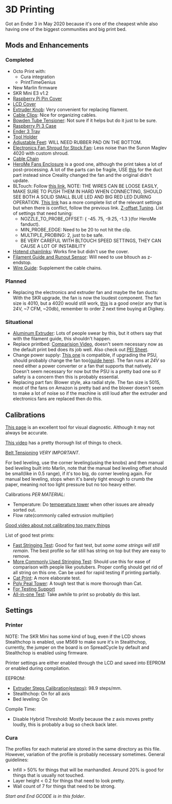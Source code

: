 # 3D Printing

Got an Ender 3 in May 2020 because it's one of the cheapest while also having one of the biggest communities and big print bed.

## Mods and Enhancements

### Completed

- Octo Print with:
  - Cura integration
  - PrintTimeGenius
- New Marlin firmware
- SKR Mini E3 v1.2
- [Raspberry Pi Pin Cover][28]
- [LCD Cover][29]
- [Extruder Knob][30]: Very convenient for replacing filament.
- [Cable Clips][31]: Nice for organizing cables.
- [Bowden Tube Tensioner][33]: Not sure if it helps but do it just to be sure.
- [Raspberry Pi 3 Case][35]
- [Ender 3 Tray][36]
- [Tool Holder][37]
- [Adjustable Feet][38]: WILL NEED RUBBER PAD ON THE BOTTOM.
- [Electronics Fan Shroud for Stock Fan][47]: Less noise than the Sunon Maglev 4020 with custom shroud.
- [Cable Chain][39]
- [HeroMe Fans Enclosure][24] is a good one, although the print takes a lot of post-processing. A lot of the parts can be fragile, USE [this][43] for the duct part instead since Creality changed the fan and the original didn't update.
- BLTouch: Follow [this link][41], NOTE: THE WIRES CAN BE LOOSE EASILY, MAKE SURE TO PUSH THEM IN HARD WHEN CONNECTING, SHOULD SEE BOTH A SOLID SMALL BLUE LED AND BIG RED LED DURING OPERATION. [This link][42] has a more complete list of the relevant settings but when there is conflict, follow the previous link. [Z-offset Tuning][44]. List of settings that need tuning:
  - NOZZLE_TO_PROBE_OFFSET: { -45. 75, -9.25, -1.3 }(for HeroMe fanduct).
  - MIN_PROBE_EDGE: Need to be 20 to not hit the clip.
  - MULTIPLE_PROBING: 2, just to be safe.
  - BE VERY CAREFUL WITH BLTOUCH SPEED SETTINGS, THEY CAN CAUSE A LOT OF INSTABILITY
- [Hotend chainlinks][34]: Works fine but didn't use the cover.
- [Filament Guide and Runout Sensor][45]: Will need to use bltouch as z-endstop.
- [Wire Guide][46]: Supplement the cable chains.

### Planned

- Replacing the electronics and extruder fan and maybe the fan ducts: With the SKR upgrade, the fan is now the loudest component. The fan size is 4010, but a 4020 would still work, [this][23] is a good one(or any that is 24V, ~7 CFM, ~20db), remember to order 2 next time buying at Digikey.

### Situational

- [Aluminum Extruder][25]: Lots of people swear by this, but it others say that with the filament guide, this shouldn't happen.
- Replace printbed: [Comparision Video][18], doesn't seem necessary now as the default print bed does its job well. Also check out [PEI Sheet][19].
- Change power supply: [This one][20] is compatible, if upgrading the PSU, should probably change the fan too([guide here][21]). The fan runs at _24V_ so need either a power converter or a fan that supports that natively. Doesn't seem necessary for now but the PSU is a pretty bad one so if safety is a concern then this is probably essential.
- Replacing part fan: Blower style, aka radial style. The fan size is 5015, most of the fans on Amazon is pretty bad and the blower doesn't seem to make a lot of noise so if the machine is still loud after the extruder and electronics fans are replaced then do this.

## Calibrations

[This page][4] is an excellent tool for visual diagnostic. Although it may not always be accurate.

[This video][3] has a pretty thorough list of things to check.

[Belt Tensioning][15] _VERY IMPORTANT_.

For bed leveling, use the corner leveling(using the knobs) and then manual bed leveling built into Marlin, note that the manual bed leveling offset should be small(like in 0.5 range), if it's too big, do corner leveling again. For manual bed leveling, stops when it's barely tight enough to crumb the paper, meaning not too light pressure but no too heavy either.

Calibrations _PER MATERIAL_:

- Temperature: Do [temperature tower][2] when other issues are already sorted out.
- Flow rate(commonly called extrusion multiplier)

[Good video about not calibrating too many things][7]

List of good test prints:

- [Fast Stringing Test][8]: Good for fast test, but _some some strings will still remain_. The best profile so far still has string on top but they are easy to remove.
- [More Commonly Used Stringing Test][11]: Should use this for ease of comparison with people like youtubers. Proper config should get rid of all string on this one. Can be used for rapid testing if printing partially.
- [Cat Print][16]: A more elaborate test.
- [Poly Peal Tower][17]: A tough test that is more thorough than Cat.
- [For Testing Support][27]
- [All-in-one Test][9]: Take awhile to print so probably do this last.

## Settings

### Printer

NOTE: The SKR Mini has some kind of bug, even if the LCD shows Stealthchop is enabled, use M569 to make sure it's in Stealthchop, currently, the jumper on the board is on SpreadCycle by default and Stealthchop is enabled using firmware.

Printer settings are either enabled through the LCD and saved into EEPROM or enabled during compilation.

EEPROM:

- [Extruder Steps Calibration(esteps)][1]: 98.9 steps/mm.
- Stealthchop: On for all axis
- Bed leveling: On

Compile Time:

- Disable Hybrid Threshold: Mostly because the z axis moves pretty loudly, this is probably a bug so check back later.

### Cura

The profiles for each material are stored in the same directory as this file. However, variation of the profile is probably necessary sometimes. General guidelines:

- Infill > 50% for things that will be manhandled. Around 20% is good for things that is usually not touched.
- Layer height < 0.2 for things that need to look pretty.
- Wall count of 7 for things that need to be strong.

_Start and End GCODE is in this folder_.

[1]: https://www.youtube.com/watch?v=X3A9Ir2SreI
[2]: https://hobbyhoarder.net/temperature-tower/
[3]: https://www.youtube.com/watch?v=qddYsbHawno&feature=youtu.be
[4]: https://www.simplify3d.com/support/print-quality-troubleshooting/
[6]: https://support.3dverkstan.se/article/23-a-visual-ultimaker-troubleshooting-guide
[7]: https://www.youtube.com/watch?v=Mbn1ckR86Z8
[8]: https://www.thingiverse.com/thing:2219103
[9]: https://www.thingiverse.com/thing:2656594/files
[10]: https://all3dp.com/2/cura-retraction-settings-how-to-avoid-stringing/
[11]: https://www.thingiverse.com/thing:2766430
[15]: https://www.youtube.com/watch?time_continue=251&v=PTvUSPapnuE&feature=emb_logo
[16]: https://www.thingiverse.com/thing:1545913
[17]: https://www.thingiverse.com/thing:2064029
[18]: https://www.youtube.com/watch?v=baVA5G8HH04&app=desktop
[19]: https://www.amazon.com/Gizmo-Dorks-Printer-Surface-Adhesive/dp/B074XLD5QH
[20]: https://www.amazon.com/LRS-350-24-Switching-Supply-350-4W-115Vac/dp/B07RF38JXK
[21]: https://www.thingiverse.com/thing:2967389
[22]: https://www.youtube.com/watch?v=l0kCD02BzzY
[23]: https://www.digikey.com/product-detail/en/sunon-fans/MF40202V2-1000U-A99/259-1801-ND/6198739
[24]: https://www.thingiverse.com/thing:3092044
[25]: https://www.reddit.com/r/ender3/comments/b37y32/ender_3_fix_aluminum_extruder_upgrade/
[27]: https://www.thingiverse.com/thing:3064242
[28]: https://www.thingiverse.com/thing:1874648/files
[29]: https://www.thingiverse.com/thing:3004849/files
[30]: https://www.thingiverse.com/thing:3176144/files
[31]: https://www.thingiverse.com/thing:2960375/files
[33]: https://www.thingiverse.com/thing:936611/files
[34]: https://www.thingiverse.com/thing:3132855
[35]: https://www.thingiverse.com/thing:3016364
[36]: https://www.thingiverse.com/thing:2957317/files
[37]: https://www.thingiverse.com/thing:3554420/files
[38]: https://www.thingiverse.com/thing:3322727
[39]: https://www.thingiverse.com/thing:2920060/files
[41]: https://www.youtube.com/watch?v=p504oU-D6iE&feature=youtu.be
[42]: https://www.reddit.com/r/ender3/comments/e894j7/marlin_20x_guide_for_ender_3_using_skr_mini_e3_v12/
[43]: https://www.thingiverse.com/thing:3878340
[44]: https://marlinfw.org/docs/gcode/M851.html
[45]: https://www.thingiverse.com/thing:3357097/files
[46]: https://www.thingiverse.com/thing:2949858/files
[47]: https://www.thingiverse.com/thing:2981976
